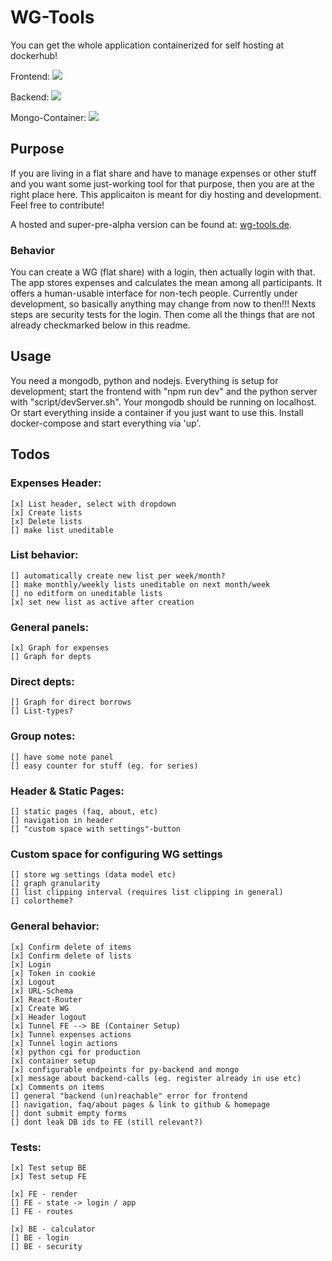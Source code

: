 # WG-Tools

You can get the whole application containerized for self hosting at dockerhub!

Frontend:
[![](https://badge.imagelayers.io/fixel/wg-tools:backend.svg)](https://imagelayers.io/?images=fixel/wg-tools:frontend 'Get your own badge on imagelayers.io')

Backend:
[![](https://badge.imagelayers.io/fixel/wg-tools:backend.svg)](https://imagelayers.io/?images=fixel/wg-tools:backend 'Get your own badge on imagelayers.io')

Mongo-Container:
[![](https://badge.imagelayers.io/fixel/wg-tools:mongo.svg)](https://imagelayers.io/?images=fixel/wg-tools:mongo 'Get your own badge on imagelayers.io')

## Purpose


If you are living in a flat share and have to manage expenses or other stuff and you want some just-working tool for that purpose, then you are at the right place here. This applicaiton is meant for diy hosting and development. Feel free to contribute!

A hosted and super-pre-alpha version can be found at: [wg-tools.de](http://wg-tools.de). 


### Behavior

You can create a WG (flat share) with a login, then actually login with that. The app stores expenses and calculates the mean among all participants. It offers a human-usable interface for non-tech people. Currently under development, so basically anything may change from now to then!!! Nexts steps are security tests for the login. Then come all the things that are not already checkmarked below in this readme.


## Usage

You need a mongodb, python and nodejs.
Everything is setup for development; start the frontend with "npm run dev" and the python server with "script/devServer.sh". Your mongodb should be running on localhost.
Or start everything inside a container if you just want to use this. Install docker-compose and start everything via 'up'.


## Todos

### Expenses Header:
    [x] List header, select with dropdown 
    [x] Create lists
    [x] Delete lists
    [] make list uneditable

### List behavior:
    [] automatically create new list per week/month?
    [] make monthly/weekly lists uneditable on next month/week
    [] no editform on uneditable lists
    [x] set new list as active after creation

### General panels:
    [x] Graph for expenses
    [] Graph for depts

### Direct depts:
	[] Graph for direct borrows
    [] List-types?


### Group notes:
	[] have some note panel
	[] easy counter for stuff (eg. for series)

### Header & Static Pages:
	[] static pages (faq, about, etc)
	[] navigation in header
	[] "custom space with settings"-button

### Custom space for configuring WG settings
	[] store wg settings (data model etc)
	[] graph granularity
	[] list clipping interval (requires list clipping in general)
	[] colortheme?


### General behavior:
	[x] Confirm delete of items
	[x] Confirm delete of lists
	[x] Login
	[x] Token in cookie
	[x] Logout
	[x] URL-Schema
	[x] React-Router
	[x] Create WG
	[x] Header logout
	[x] Tunnel FE --> BE (Container Setup)
	[x] Tunnel expenses actions
	[x] Tunnel login actions 
	[x] python cgi for production
	[x] container setup
	[x] configurable endpoints for py-backend and mongo
	[x] message about backend-calls (eg. register already in use etc)
	[x] Comments on items
	[] general "backend (un)reachable" error for frontend 
	[] navigation, faq/about pages & link to github & homepage
	[] dont submit empty forms
	[] dont leak DB ids to FE (still relevant?)


### Tests:

	[x] Test setup BE
	[x] Test setup FE

    [x] FE - render
    [] FE - state -> login / app
    [] FE - routes

    [x] BE - calculator
    [] BE - login
    [] BE - security